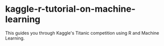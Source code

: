 # kaggle-r-tutorial-on-machine-learning
This guides you through Kaggle's Titanic competition using R and Machine Learning. 
